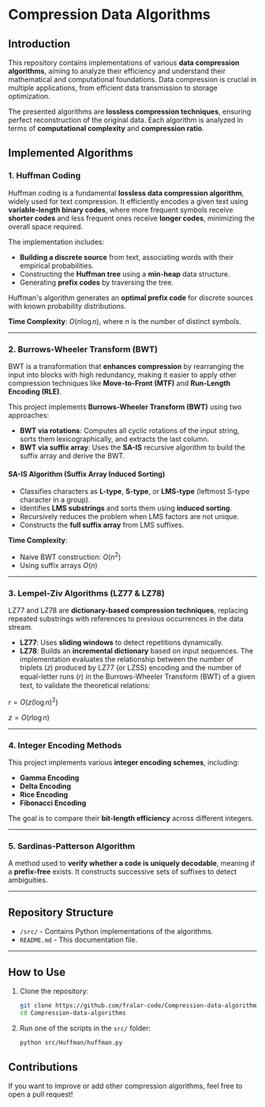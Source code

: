 # Compression Data Algorithms

## Introduction

This repository contains implementations of various **data compression algorithms**, aiming to analyze their efficiency and understand their mathematical and computational foundations. Data compression is crucial in multiple applications, from efficient data transmission to storage optimization.

The presented algorithms are **lossless compression techniques**, ensuring perfect reconstruction of the original data. Each algorithm is analyzed in terms of **computational complexity** and **compression ratio**.

## Implemented Algorithms

### 1. Huffman Coding

Huffman coding is a fundamental **lossless data compression algorithm**, widely used for text compression. It efficiently encodes a given text using **variable-length binary codes**, where more frequent symbols receive **shorter codes** and less frequent ones receive **longer codes**, minimizing the overall space required.

The implementation includes:

- **Building a discrete source** from text, associating words with their empirical probabilities.
- Constructing the **Huffman tree** using a **min-heap** data structure.
- Generating **prefix codes** by traversing the tree.

Huffman's algorithm generates an **optimal prefix code** for discrete sources with known probability distributions.

**Time Complexity**: $O(n \log n)$, where $n$ is the number of distinct symbols.

---

### 2. Burrows-Wheeler Transform (BWT)

BWT is a transformation that **enhances compression** by rearranging the input into blocks with high redundancy, making it easier to apply other compression techniques like **Move-to-Front (MTF)** and **Run-Length Encoding (RLE)**.

This project implements **Burrows-Wheeler Transform (BWT)** using two approaches:

- **BWT via rotations**: Computes all cyclic rotations of the input string, sorts them lexicographically, and extracts the last column.
- **BWT via suffix array**: Uses the **SA-IS** recursive algorithm to build the suffix array and derive the BWT.

#### **SA-IS Algorithm (Suffix Array Induced Sorting)**
- Classifies characters as **L-type**, **S-type**, or **LMS-type** (leftmost S-type character in a group).
- Identifies **LMS substrings** and sorts them using **induced sorting**.
- Recursively reduces the problem when LMS factors are not unique.
- Constructs the **full suffix array** from LMS suffixes.

**Time Complexity**: 
- Naive BWT construction: $O(n^2)$
- Using suffix arrays $O(n)$
---

### 3. Lempel-Ziv Algorithms (LZ77 & LZ78)

LZ77 and LZ78 are **dictionary-based compression techniques**, replacing repeated substrings with references to previous occurrences in the data stream.

- **LZ77**: Uses **sliding windows** to detect repetitions dynamically.
- **LZ78**: Builds an **incremental dictionary** based on input sequences.
The implementation evaluates the relationship between the number of triplets (𝑧) produced by LZ77 (or LZSS) encoding and the number of equal-letter runs (𝑟) in the Burrows-Wheeler Transform (BWT) of a given text, to validate the theoretical relations:

$r = O(z (\log n)^2)$

$z = O(r \log n)$

---

### 4. Integer Encoding Methods

This project implements various **integer encoding schemes**, including:

- **Gamma Encoding**
- **Delta Encoding**
- **Rice Encoding**
- **Fibonacci Encoding**

The goal is to compare their **bit-length efficiency** across different integers.

---

### 5. Sardinas-Patterson Algorithm

A method used to **verify whether a code is uniquely decodable**, meaning if a **prefix-free** exists. It constructs successive sets of suffixes to detect ambiguities.


---

## Repository Structure

- `/src/` - Contains Python implementations of the algorithms.
- `README.md` - This documentation file.

---

## How to Use

1. Clone the repository:
   ```sh
   git clone https://github.com/fralar-code/Compression-data-algorithms.git
   cd Compression-data-algorithms
2. Run one of the scripts in the `src/` folder:
   ```sh
   python src/Huffman/huffman.py
   
## Contributions 

If you want to improve or add other compression algorithms, feel free to open a pull request!

